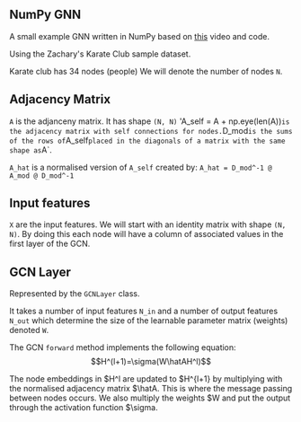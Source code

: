 ## NumPy GNN

A small example GNN written in NumPy based on [this](https://www.youtube.com/watch?v=8qTnNXdkF1Q) video and code.

Using the Zachary's Karate Club sample dataset.

Karate club has 34 nodes (people)
We will denote the number of nodes `N`.

## Adjacency Matrix

`A` is the adjanceny matrix. It has shape `(N, N)`
'A_self = A + np.eye(len(A))` is the adjacency matrix with self connections for nodes.
`D_mod` is the sums of the rows of `A_self` placed in the diagonals of a matrix with the same shape as `A`.

`A_hat` is a normalised version of `A_self` created by:
`A_hat = D_mod^-1 @ A_mod @ D_mod^-1`

## Input features
`X` are the input features. We will start with an identity matrix with shape `(N, N)`. By doing this each node will have a column of associated values in the first layer of the GCN.

## GCN Layer

Represented by the `GCNLayer` class.

It takes a number of input features `N_in` and a number of output features `N_out` which determine the size of the learnable parameter matrix (weights) denoted `W`.

The GCN `forward` method implements the following equation:
$$H^(l+1)=\sigma(W\hatAH^l)$$

The node embeddings in $H^l are updated to $H^{l+1} by multiplying with the normalised adjacency matrix $\hatA. This is where the message passing between nodes occurs. We also multiply the weights $W and put the output through the activation function $\sigma.

